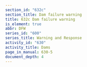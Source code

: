 ```yaml
---
section_id: "632c"
section_title: Dam failure warning
title: 632c Dam failure warning
is_element: true
abbr: DFW
series_id: "600"
series_title: Warning and Response
activity_id: "630"
activity_title: Dams
page_in_manual: 630-5
document_depth: 4
---
```

